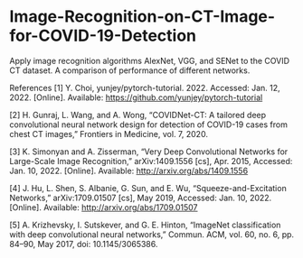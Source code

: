 # Image-Recognition-on-CT-Image-for-COVID-19-Detection

Apply image recognition algorithms AlexNet, VGG, and SENet to the COVID CT dataset. A comparison of performance of different networks.


References
[1]	Y. Choi, yunjey/pytorch-tutorial. 2022. Accessed: Jan. 12, 2022. [Online]. Available: https://github.com/yunjey/pytorch-tutorial

[2]	H. Gunraj, L. Wang, and A. Wong, “COVIDNet-CT: A tailored deep convolutional neural network design for detection of COVID-19 cases from chest CT images,” Frontiers in Medicine, vol. 7, 2020. 

[3]	K. Simonyan and A. Zisserman, “Very Deep Convolutional Networks for Large-Scale Image Recognition,” arXiv:1409.1556 [cs], Apr. 2015, Accessed: Jan. 10, 2022. [Online]. Available: http://arxiv.org/abs/1409.1556

[4]	J. Hu, L. Shen, S. Albanie, G. Sun, and E. Wu, “Squeeze-and-Excitation Networks,” arXiv:1709.01507 [cs], May 2019, Accessed: Jan. 10, 2022. [Online]. Available: http://arxiv.org/abs/1709.01507

[5]	A. Krizhevsky, I. Sutskever, and G. E. Hinton, “ImageNet classification with deep convolutional neural networks,” Commun. ACM, vol. 60, no. 6, pp. 84–90, May 2017, doi: 10.1145/3065386.
